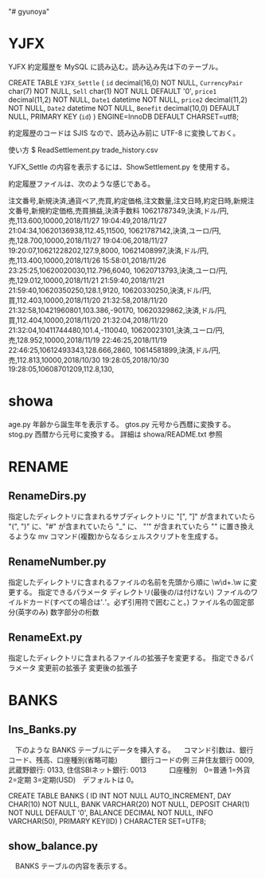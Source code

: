 "# gyunoya" 

# YJFX
YJFX 約定履歴を MySQL に読み込む。読み込み先は下のテーブル。

CREATE TABLE `YJFX_Settle` (
  `id` decimal(16,0) NOT NULL,
  `CurrencyPair` char(7) NOT NULL,
  `Sell` char(1) NOT NULL DEFAULT '0',
  `price1` decimal(11,2) NOT NULL,
  `Date1` datetime NOT NULL,
  `price2` decimal(11,2) NOT NULL,
  `Date2` datetime NOT NULL,
  `Benefit` decimal(10,0) DEFAULT NULL,
  PRIMARY KEY (`id`)
) ENGINE=InnoDB DEFAULT CHARSET=utf8;

約定履歴のコードは SJIS なので、読み込み前に UTF-8 に変換しておく。

使い方
 $ ReadSettlement.py trade_history.csv

YJFX_Settle の内容を表示するには、ShowSettlement.py を使用する。

約定履歴ファイルは、次のような感じである。

注文番号,新規決済,通貨ペア,売買,約定価格,注文数量,注文日時,約定日時,新規注文番号,新規約定価格,売買損益,決済手数料
10621787349,決済,ドル/円,売,113.600,10000,2018/11/27 19:04:49,2018/11/27 21:04:34,10620136938,112.45,11500,
10621787142,決済,ユーロ/円,売,128.700,10000,2018/11/27 19:04:06,2018/11/27 19:20:07,10621228202,127.9,8000,
10621408997,決済,ドル/円,売,113.400,10000,2018/11/26 15:58:01,2018/11/26 23:25:25,10620020030,112.796,6040,
10620713793,決済,ユーロ/円,売,129.012,10000,2018/11/21 21:59:40,2018/11/21 21:59:40,10620350250,128.1,9120,
10620330250,決済,ドル/円,買,112.403,10000,2018/11/20 21:32:58,2018/11/20 21:32:58,10421960801,103.386,-90170,
10620329862,決済,ドル/円,買,112.404,10000,2018/11/20 21:32:04,2018/11/20 21:32:04,10411744480,101.4,-110040,
10620023101,決済,ユーロ/円,売,128.952,10000,2018/11/19 22:46:25,2018/11/19 22:46:25,10612493343,128.666,2860,
10614581899,決済,ドル/円,売,112.813,10000,2018/10/30 19:28:05,2018/10/30 19:28:05,10608701209,112.8,130,


# showa
age.py   年齢から誕生年を表示する。
gtos.py  元号から西暦に変換する。
stog.py  西暦から元号に変換する。
  詳細は showa/README.txt 参照


# RENAME
## RenameDirs.py
  指定したディレクトリに含まれるサブディレクトリに "[", "]" が含まれていたら "(", ")" に、"#" が含まれていたら "_" に、
  "'" が含まれていたら "" に置き換えるような mv コマンド(複数)からなるシェルスクリプトを生成する。

## RenameNumber.py
  指定したディレクトリに含まれるファイルの名前を先頭から順に \w\d+\.\w に変更する。
  指定できるパラメータ
    ディレクトリ(最後の/は付けない)
    ファイルのワイルドカード(すべての場合は'*.*'。必ず引用符で囲むこと。)
    ファイル名の固定部分(英字のみ)
    数字部分の桁数

## RenameExt.py
  指定したディレクトリに含まれるファイルの拡張子を変更する。
  指定できるパラメータ
    変更前の拡張子
    変更後の拡張子

# BANKS

## Ins_Banks.py
　下のような BANKS テーブルにデータを挿入する。
　コマンド引数は、銀行コード、残高、口座種別(省略可能)
　　　銀行コードの例  三井住友銀行 0009, 武蔵野銀行: 0133, 住信SBIネット銀行: 0013
　　　口座種別　0=普通 1=外貨 2=定期 3=定期(USD)　デフォルトは 0。

CREATE TABLE BANKS (
 ID INT NOT NULL AUTO_INCREMENT,
 DAY CHAR(10) NOT NULL, 
 BANK VARCHAR(20) NOT NULL,
 DEPOSIT CHAR(1) NOT NULL DEFAULT '0',
 BALANCE DECIMAL NOT NULL, 
 INFO VARCHAR(50),
 PRIMARY KEY(ID)
) CHARACTER SET=UTF8;


## show_balance.py
　BANKS テーブルの内容を表示する。

